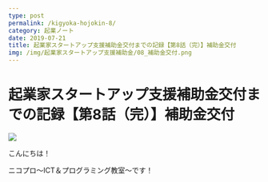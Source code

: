 ```yaml
---
type: post
permalink: /kigyoka-hojokin-8/
category: 起業ノート
date: 2019-07-21
title: 起業家スタートアップ支援補助金交付までの記録【第8話（完）】補助金交付
img: /img/起業家スタートアップ支援補助金/08_補助金交付.png
---
```


# 起業家スタートアップ支援補助金交付までの記録【第8話（完）】補助金交付

<img class="post-in-image" src="/img/起業家スタートアップ支援補助金/08_補助金交付.png"/>

こんにちは！

ニコプロ～ICT＆プログラミング教室～です！
